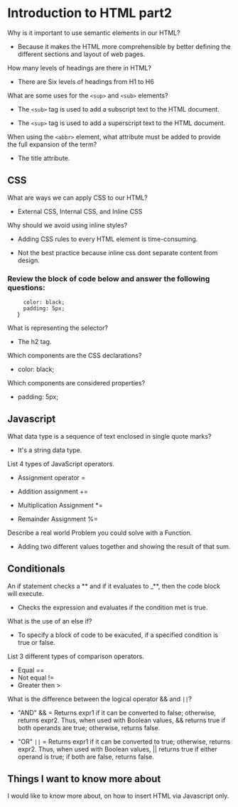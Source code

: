 # Introduction to HTML part2

Why is it important to use semantic elements in our HTML?

- Because it makes the HTML more comprehensible by better defining the different sections and layout of web pages.

How many levels of headings are there in HTML?

- There are Six levels of headings from H1 to H6

What are some uses for the `<sup>` and `<sub>` elements?

- The `<sub>` tag is used to add a subscript text to the HTML document.

- The `<sup>` tag is used to add a superscript text to the HTML document.

When using the `<abbr>` element, what attribute must be added to provide the full expansion of the term?

- The title attribute.

## CSS

What are ways we can apply CSS to our HTML?

- External CSS, Internal CSS, and Inline CSS

Why should we avoid using inline styles?

- Adding CSS rules to every HTML element is time-consuming.

- Not the best practice because inline css dont separate content from design.

### Review the block of code below and answer the following questions:

```h2 {
     color: black;
     padding: 5px;
   }
```

What is representing the selector?

- The h2 tag.

Which components are the CSS declarations?

- color: black;

Which components are considered properties?

- padding: 5px;

## Javascript

What data type is a sequence of text enclosed in single quote marks?

- It's a string data type.

List 4 types of JavaScript operators.

- Assignment operator =

- Addition assignment +=

- Multiplication Assignment \*=

- Remainder Assignment %=

Describe a real world Problem you could solve with a Function.

- Adding two different values together and showing the result of that sum.

## Conditionals

An if statement checks a ** and if it evaluates to \_**, then the code block will execute.

- Checks the expression and evaluates if the condition met is true.

What is the use of an else if?

- To specify a block of code to be exacuted, if a specified condition is true or false.

List 3 different types of comparison operators.

- Equal ==
- Not equal !=
- Greater then >

What is the difference between the logical operator && and `||`?

- "AND" && = Returns expr1 if it can be converted to false; otherwise, returns expr2. Thus, when used with Boolean values, && returns true if both operands are true; otherwise, returns false.

- "OR" `||` = Returns expr1 if it can be converted to true; otherwise, returns expr2. Thus, when used with Boolean values, || returns true if either operand is true; if both are false, returns false.

## Things I want to know more about

I would like to know more about, on how to insert HTML via Javascript only.
